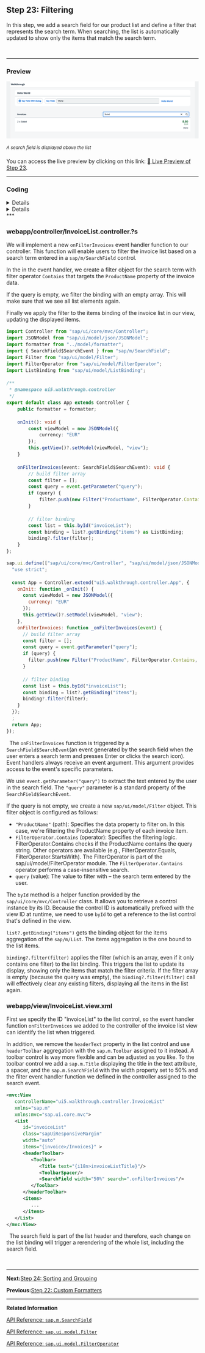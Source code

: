 ## Step 23: Filtering

In this step, we add a search field for our product list and define a filter that represents the search term. When searching, the list is automatically updated to show only the items that match the search term.

&nbsp;

***

### Preview
  
![](assets/loio472ab6bf88674c23ba103efd97163133_LowRes.png "A search field is displayed above the list")

<sup>*A search field is displayed above the list*</sup>

You can access the live preview by clicking on this link: [🔗 Live Preview of Step 23](https://sap-samples.github.io/ui5-typescript-walkthrough/build/23/index-cdn.html).

***

### Coding

<details class="ts-only">

You can download the solution for this step here: [📥 Download step 23](https://sap-samples.github.io/ui5-typescript-walkthrough/ui5-typescript-walkthrough-step-23.zip).

</details>

<details class="js-only">

You can download the solution for this step here: [📥 Download step 23](https://sap-samples.github.io/ui5-typescript-walkthrough/ui5-typescript-walkthrough-step-23-js.zip).

</details>
***

### webapp/controller/InvoiceList.controller.?s

We will implement a new `onFilterInvoices` event handler function to our controller. This function will enable users to filter the invoice list based on a search term entered in a `sap/m/SearchField` control.

In the in the event handler, we create a filter object for the search term with filter operator `Contains` that targets the `ProductName` property of the invoice data.

If the query is empty, we filter the binding with an empty array. This will make sure that we see all list elements again.

Finally we apply the filter to the items binding of the invoice list in our view, updating the displayed items.

```ts
import Controller from "sap/ui/core/mvc/Controller";
import JSONModel from "sap/ui/model/json/JSONModel";
import formatter from "../model/formatter";
import { SearchField$SearchEvent } from "sap/m/SearchField";
import Filter from "sap/ui/model/Filter";
import FilterOperator from "sap/ui/model/FilterOperator";
import ListBinding from "sap/ui/model/ListBinding";

/**
 * @namespace ui5.walkthrough.controller
 */
export default class App extends Controller {
    public formatter = formatter;

    onInit(): void {
        const viewModel = new JSONModel({
            currency: "EUR"
        });
        this.getView()?.setModel(viewModel, "view");        
    }

    onFilterInvoices(event: SearchField$SearchEvent): void {
        // build filter array
        const filter = [];
        const query = event.getParameter("query");
        if (query) {
            filter.push(new Filter("ProductName", FilterOperator.Contains, query));
        }

        // filter binding
        const list = this.byId("invoiceList");
        const binding = list?.getBinding("items") as ListBinding;
        binding?.filter(filter);
    }
};

```

```js
sap.ui.define(["sap/ui/core/mvc/Controller", "sap/ui/model/json/JSONModel", "sap/ui/model/Filter", "sap/ui/model/FilterOperator"], function (Controller, JSONModel, Filter, FilterOperator) {
  "use strict";

  const App = Controller.extend("ui5.walkthrough.controller.App", {
    onInit: function _onInit() {
      const viewModel = new JSONModel({
        currency: "EUR"
      });
      this.getView()?.setModel(viewModel, "view");
    },
    onFilterInvoices: function _onFilterInvoices(event) {
      // build filter array
      const filter = [];
      const query = event.getParameter("query");
      if (query) {
        filter.push(new Filter("ProductName", FilterOperator.Contains, query));
      }

      // filter binding
      const list = this.byId("invoiceList");
      const binding = list?.getBinding("items");
      binding?.filter(filter);
    }
  });
  ;
  return App;
});

```
&nbsp;
The `onFilterInvoices` function is triggered by a `SearchField$SearchEvent`(an event generated by the search field when the user enters a search term and presses Enter or clicks the search icon). Event handlers always receive an event argument. This argument provides access to the event's specific parameters.

We use `event.getParameter("query")` to extract the text entered by the user in the search field. The `"query"` parameter is a standard property of the `SearchField$SearchEvent`.

If the query is not empty, we create a new `sap/ui/model/Filter` object. This filter object is configured as follows:
- `"ProductName"` (path): Specifies the data property to filter on. In this case, we're filtering the ProductName property of each invoice item.
- `FilterOperator.Contains` (operator): Specifies the filtering logic. FilterOperator.Contains checks if the ProductName contains the query string. Other operators are available (e.g., FilterOperator.Equals, FilterOperator.StartsWith). The FilterOperator is part of the sap/ui/model/FilterOperator module. The `FilterOperator.Contains` operator performs a case-insensitive search.
- `query` (value): The value to filter with – the search term entered by the user.

The `byId` method is a helper function provided by the `sap/ui/core/mvc/Controller` class. It allows you to retrieve a control instance by its ID. Because the control ID is automatically prefixed with the view ID at runtime, we need to use `byId` to get a reference to the list control that's defined in the view.

`list?.getBinding("items")` gets the binding object for the items aggregation of the `sap/m/List`. The items aggregation is the one bound to the list items.

`binding?.filter(filter)` applies the filter (which is an array, even if it only contains one filter) to the list binding. This triggers the list to update its display, showing only the items that match the filter criteria. If the filter array is empty (because the query was empty), the `binding?.filter(filter)` call will effectively clear any existing filters, displaying all the items in the list again.

### webapp/view/InvoiceList.view.xml

First we specify the ID "invoiceList" to the list control, so the event handler function `onFilterInvoices` we added to the controller of the invoice list view can identify the list when triggered.

In addition, we remove the `headerText` property in the list control and use `headerToolbar` aggregation with the `sap.m.Toolbar` assigned to it instead. A toolbar control is way more flexible and can be adjusted as you like. To the toolbar control we add a `sap.m.Title` displaying the title in the text attribute, a spacer, and the `sap.m.SearchField` with the width property set to 50% and the filter event handler function we defined in the controller assigned to the search event.

```xml
<mvc:View
   controllerName="ui5.walkthrough.controller.InvoiceList"
   xmlns="sap.m"
   xmlns:mvc="sap.ui.core.mvc">
   <List
      id="invoiceList"
      class="sapUiResponsiveMargin"
      width="auto"
      items="{invoice>/Invoices}" >
      <headerToolbar>
         <Toolbar>
            <Title text="{i18n>invoiceListTitle}"/>
            <ToolbarSpacer/>
            <SearchField width="50%" search=".onFilterInvoices"/>
         </Toolbar>
      </headerToolbar>
      <items>
         ...
      </items>
   </List>
</mvc:View>
```
&nbsp;
The search field is part of the list header and therefore, each change on the list binding will trigger a rerendering of the whole list, including the search field.

&nbsp;
 
***

**Next:**[Step 24: Sorting and Grouping](../24/README.md "To make our list of invoices even more user-friendly, we sort it alphabetically instead of just showing the order from the data model. Additionally, we introduce groups and add the company that ships the products so that the data is easier to consume.")

**Previous:**[Step 22: Custom Formatters](../22/README.md "If we want to do a more complex logic for formatting properties of our data model, we can also write a custom formatting function. We will now add a localized status with a custom formatter, because the status in our data model is in a rather technical format.")

***

**Related Information**  

[API Reference: `sap.m.SearchField`](https://sdk.openui5.org/#/api/sap.m.SearchField)

[API Reference: `sap.ui.model.Filter`](https://sdk.openui5.org/#/api/sap.ui.model.Filter)

[API Reference: `sap.ui.model.FilterOperator`](https://sdk.openui5.org/#/api/sap.ui.model.FilterOperator)
